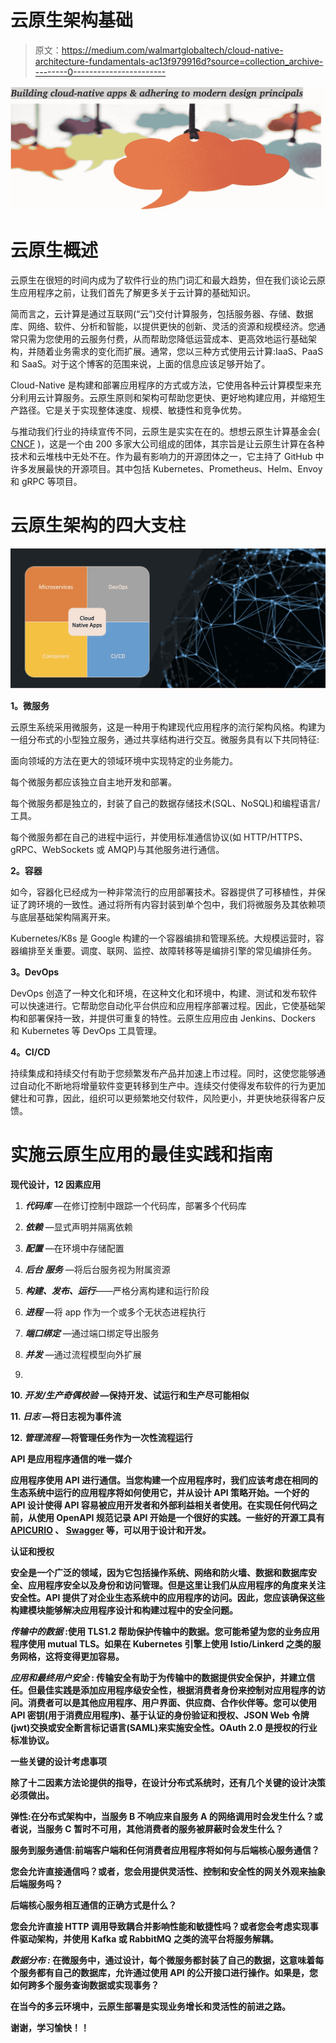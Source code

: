 # 云原生架构基础

> 原文：<https://medium.com/walmartglobaltech/cloud-native-architecture-fundamentals-ac13f979916d?source=collection_archive---------0----------------------->

![](img/1eb1cb043d84981e184994047d9c987b.png)

# 云原生概述

云原生在很短的时间内成为了软件行业的热门词汇和最大趋势，但在我们谈论云原生应用程序之前，让我们首先了解更多关于云计算的基础知识。

简而言之，云计算是通过互联网(“云”)交付计算服务，包括服务器、存储、数据库、网络、软件、分析和智能，以提供更快的创新、灵活的资源和规模经济。您通常只需为您使用的云服务付费，从而帮助您降低运营成本、更高效地运行基础架构，并随着业务需求的变化而扩展。通常，您以三种方式使用云计算:IaaS、PaaS 和 SaaS。对于这个博客的范围来说，上面的信息应该足够开始了。

Cloud-Native 是构建和部署应用程序的方式或方法，它使用各种云计算模型来充分利用云计算服务。云原生原则和架构可帮助您更快、更好地构建应用，并缩短生产路径。它是关于实现整体速度、规模、敏捷性和竞争优势。

与推动我们行业的持续宣传不同，云原生是实实在在的。想想云原生计算基金会( [CNCF](https://www.cncf.io/) )，这是一个由 200 多家大公司组成的团体，其宗旨是让云原生计算在各种技术和云堆栈中无处不在。作为最有影响力的开源团体之一，它主持了 GitHub 中许多发展最快的开源项目。其中包括 Kubernetes、Prometheus、Helm、Envoy 和 gRPC 等项目。

# 云原生架构的四大支柱

![](img/ce2e023372a8e17fa99c5e0a0f600fc2.png)

**1。微服务**

云原生系统采用微服务，这是一种用于构建现代应用程序的流行架构风格。构建为一组分布式的小型独立服务，通过共享结构进行交互。微服务具有以下共同特征:

面向领域的方法在更大的领域环境中实现特定的业务能力。

每个微服务都应该独立自主地开发和部署。

每个微服务都是独立的，封装了自己的数据存储技术(SQL、NoSQL)和编程语言/工具。

每个微服务都在自己的进程中运行，并使用标准通信协议(如 HTTP/HTTPS、gRPC、WebSockets 或 AMQP)与其他服务进行通信。

**2。容器**

如今，容器化已经成为一种非常流行的应用部署技术。容器提供了可移植性，并保证了跨环境的一致性。通过将所有内容封装到单个包中，我们将微服务及其依赖项与底层基础架构隔离开来。

Kubernetes/K8s 是 Google 构建的一个容器编排和管理系统。大规模运营时，容器编排至关重要。调度、联网、监控、故障转移等是编排引擎的常见编排任务。

**3。DevOps**

DevOps 创造了一种文化和环境，在这种文化和环境中，构建、测试和发布软件可以快速进行。它帮助您自动化平台供应和应用程序部署过程。因此，它使基础架构和部署保持一致，并提供可重复的特性。云原生应用应由 Jenkins、Dockers 和 Kubernetes 等 DevOps 工具管理。

**4。CI/CD**

持续集成和持续交付有助于您频繁发布产品并加速上市过程。同时，这使您能够通过自动化不断地将增量软件变更转移到生产中。连续交付使得发布软件的行为更加健壮和可靠，因此，组织可以更频繁地交付软件，风险更小，并更快地获得客户反馈。

# 实施云原生应用的最佳实践和指南

**现代设计，12 因素应用**

1. ***代码库*** —在修订控制中跟踪一个代码库，部署多个代码库

2. ***依赖*** —显式声明并隔离依赖

3. ***配置*** —在环境中存储配置

4. ***后台*** ***服务*** —将后台服务视为附属资源

5. ***构建、发布、运行***——严格分离构建和运行阶段

6. ***进程*** —将 app 作为一个或多个无状态进程执行

7. ***端口绑定*** —通过端口绑定导出服务

8. ***并发*** —通过流程模型向外扩展

9.

**10. ***开发/生产奇偶校验*** —保持开发、试运行和生产尽可能相似**

**11. ***日志*** —将日志视为事件流**

**12. ***管理流程*** —将管理任务作为一次性流程运行**

****API 是应用程序通信的唯一媒介****

**应用程序使用 API 进行通信。当您构建一个应用程序时，我们应该考虑在相同的生态系统中运行的应用程序将如何使用它，并从设计 API 策略开始。一个好的 API 设计使得 API 容易被应用开发者和外部利益相关者使用。在实现任何代码之前，从使用 OpenAPI 规范记录 API 开始是一个很好的实践。一些好的开源工具有 [APICURIO](https://www.apicur.io/) 、 [Swagger](https://swagger.io/tools/swagger-ui/) 等，可以用于设计和开发。**

****认证和授权****

**安全是一个广泛的领域，因为它包括操作系统、网络和防火墙、数据和数据库安全、应用程序安全以及身份和访问管理。但是这里让我们从应用程序的角度来关注安全性。API 提供了对企业生态系统中的应用程序的访问。因此，您应该确保这些构建模块能够解决应用程序设计和构建过程中的安全问题。**

*****传输中的数据*** :使用 TLS1.2 帮助保护传输中的数据。您可能希望为您的业务应用程序使用 mutual TLS。如果在 Kubernetes 引擎上使用 Istio/Linkerd 之类的服务网格，这将变得更加容易。**

*****应用和最终用户安全* :** 传输安全有助于为传输中的数据提供安全保护，并建立信任。但最佳实践是添加应用程序级安全性，根据消费者身份来控制对应用程序的访问。消费者可以是其他应用程序、用户界面、供应商、合作伙伴等。您可以使用 API 密钥(用于消费应用程序)、基于认证的身份验证和授权、JSON Web 令牌(jwt)交换或安全断言标记语言(SAML)来实施安全性。OAuth 2.0 是授权的行业标准协议。**

****一些关键的设计考虑事项****

**除了十二因素方法论提供的指导，在设计分布式系统时，还有几个关键的设计决策必须做出。**

****弹性**:在分布式架构中，当服务 B 不响应来自服务 A 的网络调用时会发生什么？或者说，当服务 C 暂时不可用，其他消费者的服务被屏蔽时会发生什么？**

****服务到服务通信**:前端客户端和任何消费者应用程序将如何与后端核心服务通信？**

**您会允许直接通信吗？或者，您会用提供灵活性、控制和安全性的网关外观来抽象后端服务吗？**

**后端核心服务相互通信的正确方式是什么？**

**您会允许直接 HTTP 调用导致耦合并影响性能和敏捷性吗？或者您会考虑实现事件驱动架构，并使用 Kafka 或 RabbitMQ 之类的流平台将服务解耦。**

*****数据分布*** *:* 在微服务中，通过设计，每个微服务都封装了自己的数据，这意味着每个服务都有自己的数据库，允许通过使用 API 的公开接口进行操作。如果是，您如何跨多个服务查询数据或实现事务？**

**在当今的多云环境中，云原生部署是实现业务增长和灵活性的前进之路。**

**谢谢，学习愉快！！**